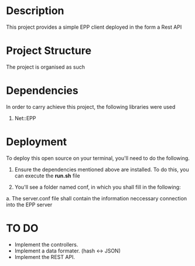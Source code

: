 # Description 
This project provides a simple EPP client deployed in the form a Rest API

# Project Structure
The project is organised as such

# Dependencies
In order to carry achieve this project, the following libraries were used

1. Net::EPP

# Deployment
To deploy this open source on your terminal, you'll need to do the following.

1. Ensure the dependencies mentioned above are installed. To do this, you can execute the <b>run.sh</b> file

2. You'll see a folder named conf, in which you shall fill in the following:

a. The server.conf file shall contain the information neccessary connection into the EPP server

# TO DO

<ul>
  <li>Implement the controllers.</li>
  <li>Implement a data formater. (hash <-> JSON)</li>
  <li>Implement the REST API.</li>
</ul>